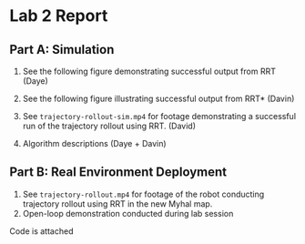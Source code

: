 # Lab 2 Report

## Part A: Simulation

1. See the following figure demonstrating successful output from RRT (Daye)

2. See the following figure illustrating successful output from RRT* (Davin)


3. See `trajectory-rollout-sim.mp4` for footage demonstrating a successful run of the trajectory rollout using RRT. (David)

4. Algorithm descriptions (Daye + Davin)


## Part B: Real Environment Deployment

1. See `trajectory-rollout.mp4` for footage of the robot conducting trajectory rollout using RRT in the new Myhal map.
2. Open-loop demonstration conducted during lab session


Code is attached